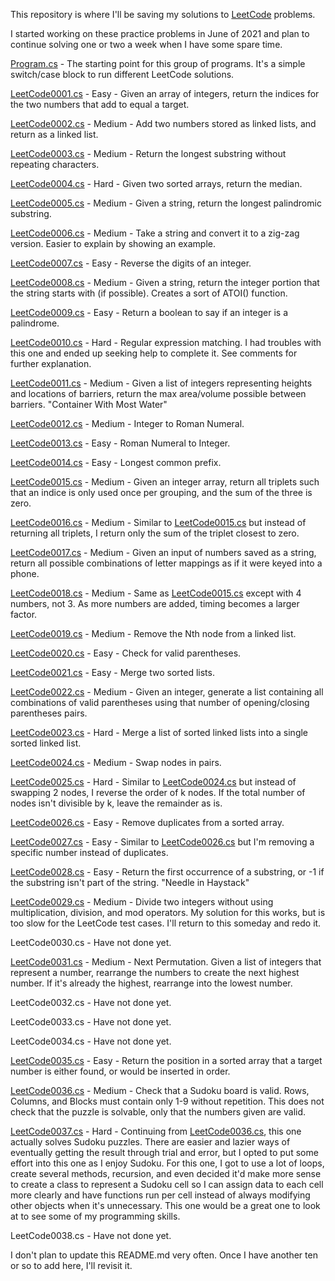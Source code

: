 This repository is where I'll be saving my solutions to [LeetCode](https://leetcode.com/) problems.

I started working on these practice problems in June of 2021 and plan to continue solving one or two a week when I have some spare time.

[Program.cs](https://github.com/tbtaco/Practice/blob/master/Practice/Program.cs) - The starting point for this group of programs.  It's a simple switch/case block to run different LeetCode solutions.

[LeetCode0001.cs](https://github.com/tbtaco/Practice/blob/master/Practice/LeetCode0001.cs) - Easy - Given an array of integers, return the indices for the two numbers that add to equal a target.

[LeetCode0002.cs](https://github.com/tbtaco/Practice/blob/master/Practice/LeetCode0002.cs) - Medium - Add two numbers stored as linked lists, and return as a linked list.

[LeetCode0003.cs](https://github.com/tbtaco/Practice/blob/master/Practice/LeetCode0003.cs) - Medium - Return the longest substring without repeating characters.

[LeetCode0004.cs](https://github.com/tbtaco/Practice/blob/master/Practice/LeetCode0004.cs) - Hard - Given two sorted arrays, return the median.

[LeetCode0005.cs](https://github.com/tbtaco/Practice/blob/master/Practice/LeetCode0005.cs) - Medium - Given a string, return the longest palindromic substring.

[LeetCode0006.cs](https://github.com/tbtaco/Practice/blob/master/Practice/LeetCode0006.cs) - Medium - Take a string and convert it to a zig-zag version.  Easier to explain by showing an example.

[LeetCode0007.cs](https://github.com/tbtaco/Practice/blob/master/Practice/LeetCode0007.cs) - Easy - Reverse the digits of an integer.

[LeetCode0008.cs](https://github.com/tbtaco/Practice/blob/master/Practice/LeetCode0008.cs) - Medium - Given a string, return the integer portion that the string starts with (if possible).  Creates a sort of ATOI() function.

[LeetCode0009.cs](https://github.com/tbtaco/Practice/blob/master/Practice/LeetCode0009.cs) - Easy - Return a boolean to say if an integer is a palindrome.

[LeetCode0010.cs](https://github.com/tbtaco/Practice/blob/master/Practice/LeetCode0010.cs) - Hard - Regular expression matching.  I had troubles with this one and ended up seeking help to complete it.  See comments for further explanation.

[LeetCode0011.cs](https://github.com/tbtaco/Practice/blob/master/Practice/LeetCode0011.cs) - Medium - Given a list of integers representing heights and locations of barriers, return the max area/volume possible between barriers.  "Container With Most Water"

[LeetCode0012.cs](https://github.com/tbtaco/Practice/blob/master/Practice/LeetCode0012.cs) - Medium - Integer to Roman Numeral.

[LeetCode0013.cs](https://github.com/tbtaco/Practice/blob/master/Practice/LeetCode0013.cs) - Easy - Roman Numeral to Integer.

[LeetCode0014.cs](https://github.com/tbtaco/Practice/blob/master/Practice/LeetCode0014.cs) - Easy - Longest common prefix.

[LeetCode0015.cs](https://github.com/tbtaco/Practice/blob/master/Practice/LeetCode0015.cs) - Medium - Given an integer array, return all triplets such that an indice is only used once per grouping, and the sum of the three is zero.

[LeetCode0016.cs](https://github.com/tbtaco/Practice/blob/master/Practice/LeetCode0016.cs) - Medium - Similar to [LeetCode0015.cs](https://github.com/tbtaco/Practice/blob/master/Practice/LeetCode0015.cs) but instead of returning all triplets, I return only the sum of the triplet closest to zero.

[LeetCode0017.cs](https://github.com/tbtaco/Practice/blob/master/Practice/LeetCode0017.cs) - Medium - Given an input of numbers saved as a string, return all possible combinations of letter mappings as if it were keyed into a phone.

[LeetCode0018.cs](https://github.com/tbtaco/Practice/blob/master/Practice/LeetCode0018.cs) - Medium - Same as [LeetCode0015.cs](https://github.com/tbtaco/Practice/blob/master/Practice/LeetCode0015.cs) except with 4 numbers, not 3.  As more numbers are added, timing becomes a larger factor.

[LeetCode0019.cs](https://github.com/tbtaco/Practice/blob/master/Practice/LeetCode0019.cs) - Medium - Remove the Nth node from a linked list.

[LeetCode0020.cs](https://github.com/tbtaco/Practice/blob/master/Practice/LeetCode0020.cs) - Easy - Check for valid parentheses.

[LeetCode0021.cs](https://github.com/tbtaco/Practice/blob/master/Practice/LeetCode0021.cs) - Easy - Merge two sorted lists.

[LeetCode0022.cs](https://github.com/tbtaco/Practice/blob/master/Practice/LeetCode0022.cs) - Medium - Given an integer, generate a list containing all combinations of valid parentheses using that number of opening/closing parentheses pairs.

[LeetCode0023.cs](https://github.com/tbtaco/Practice/blob/master/Practice/LeetCode0023.cs) - Hard - Merge a list of sorted linked lists into a single sorted linked list.

[LeetCode0024.cs](https://github.com/tbtaco/Practice/blob/master/Practice/LeetCode0024.cs) - Medium - Swap nodes in pairs.

[LeetCode0025.cs](https://github.com/tbtaco/Practice/blob/master/Practice/LeetCode0025.cs) - Hard - Similar to [LeetCode0024.cs](https://github.com/tbtaco/Practice/blob/master/Practice/LeetCode0024.cs) but instead of swapping 2 nodes, I reverse the order of k nodes.  If the total number of nodes isn't divisible by k, leave the remainder as is.

[LeetCode0026.cs](https://github.com/tbtaco/Practice/blob/master/Practice/LeetCode0026.cs) - Easy - Remove duplicates from a sorted array.

[LeetCode0027.cs](https://github.com/tbtaco/Practice/blob/master/Practice/LeetCode0027.cs) - Easy - Similar to [LeetCode0026.cs](https://github.com/tbtaco/Practice/blob/master/Practice/LeetCode0026.cs) but I'm removing a specific number instead of duplicates.

[LeetCode0028.cs](https://github.com/tbtaco/Practice/blob/master/Practice/LeetCode0028.cs) - Easy - Return the first occurrence of a substring, or -1 if the substring isn't part of the string.  "Needle in Haystack"

[LeetCode0029.cs](https://github.com/tbtaco/Practice/blob/master/Practice/LeetCode0029.cs) - Medium - Divide two integers without using multiplication, division, and mod operators.  My solution for this works, but is too slow for the LeetCode test cases.  I'll return to this someday and redo it.

LeetCode0030.cs - Have not done yet.

[LeetCode0031.cs](https://github.com/tbtaco/Practice/blob/master/Practice/LeetCode0031.cs) - Medium - Next Permutation.  Given a list of integers that represent a number, rearrange the numbers to create the next highest number.  If it's already the highest, rearrange into the lowest number.

LeetCode0032.cs - Have not done yet.

LeetCode0033.cs - Have not done yet.

LeetCode0034.cs - Have not done yet.

[LeetCode0035.cs](https://github.com/tbtaco/Practice/blob/master/Practice/LeetCode0035.cs) - Easy - Return the position in a sorted array that a target number is either found, or would be inserted in order.

[LeetCode0036.cs](https://github.com/tbtaco/Practice/blob/master/Practice/LeetCode0036.cs) - Medium - Check that a Sudoku board is valid.  Rows, Columns, and Blocks must contain only 1-9 without repetition.  This does not check that the puzzle is solvable, only that the numbers given are valid.

[LeetCode0037.cs](https://github.com/tbtaco/Practice/blob/master/Practice/LeetCode0037.cs) - Hard - Continuing from [LeetCode0036.cs](https://github.com/tbtaco/Practice/blob/master/Practice/LeetCode0036.cs), this one actually solves Sudoku puzzles.  There are easier and lazier ways of eventually getting the result through trial and error, but I opted to put some effort into this one as I enjoy Sudoku.  For this one, I got to use a lot of loops, create several methods, recursion, and even decided it'd make more sense to create a class to represent a Sudoku cell so I can assign data to each cell more clearly and have functions run per cell instead of always modifying other objects when it's unnecessary.  This one would be a great one to look at to see some of my programming skills.

LeetCode0038.cs - Have not done yet.

I don't plan to update this README.md very often.  Once I have another ten or so to add here, I'll revisit it.
